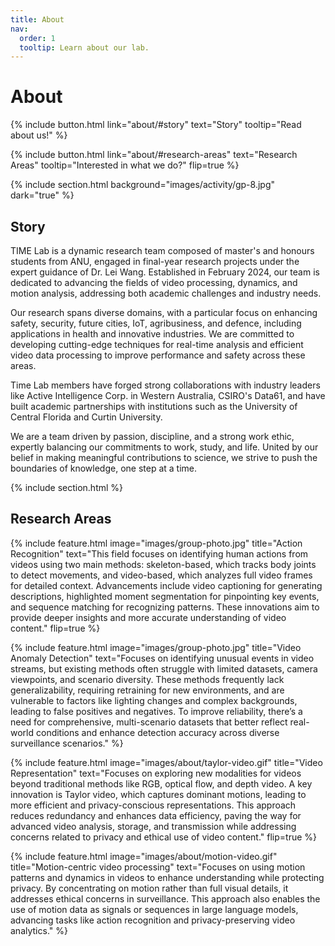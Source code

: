 ```yaml
---
title: About
nav:
  order: 1
  tooltip: Learn about our lab.
---
```


# About

{%
  include button.html
  link="about/#story"
  text="Story"
  tooltip="Read about us!"
%}

{%
  include button.html
  link="about/#research-areas"
  text="Research Areas"
  tooltip="Interested in what we do?"
  flip=true
%}

{% include section.html background="images/activity/gp-8.jpg" dark="true" %}

## Story

TIME Lab is a dynamic research team composed of master's and honours students from ANU, engaged in final-year research projects under the expert guidance of Dr. Lei Wang. Established in February 2024, our team is dedicated to advancing the fields of video processing, dynamics, and motion analysis, addressing both academic challenges and industry needs.

Our research spans diverse domains, with a particular focus on enhancing safety, security, future cities, IoT, agribusiness, and defence, including applications in health and innovative industries. We are committed to developing cutting-edge techniques for real-time analysis and efficient video data processing to improve performance and safety across these areas.

Time Lab members have forged strong collaborations with industry leaders like Active Intelligence Corp. in Western Australia, CSIRO's Data61, and have built academic partnerships with institutions such as the University of Central Florida and Curtin University.

We are a team driven by passion, discipline, and a strong work ethic, expertly balancing our commitments to work, study, and life. United by our belief in making meaningful contributions to science, we strive to push the boundaries of knowledge, one step at a time.


{%
  include section.html
%}

## Research Areas

{%
  include feature.html
  image="images/group-photo.jpg"
  title="Action Recognition"
  text="This field focuses on identifying human actions from videos using two main methods: skeleton-based, which tracks body joints to detect movements, and video-based, which analyzes full video frames for detailed context. Advancements include video captioning for generating descriptions, highlighted moment segmentation for pinpointing key events, and sequence matching for recognizing patterns. These innovations aim to provide deeper insights and more accurate understanding of video content."
  flip=true
%}

{%
  include feature.html
  image="images/group-photo.jpg"
  title="Video Anomaly Detection"
  text="Focuses on identifying unusual events in video streams, but existing methods often struggle with limited datasets, camera viewpoints, and scenario diversity. These methods frequently lack generalizability, requiring retraining for new environments, and are vulnerable to factors like lighting changes and complex backgrounds, leading to false positives and negatives. To improve reliability, there’s a need for comprehensive, multi-scenario datasets that better reflect real-world conditions and enhance detection accuracy across diverse surveillance scenarios."
%}

{%
  include feature.html
  image="images/about/taylor-video.gif"
  title="Video Representation"
  text="Focuses on exploring new modalities for videos beyond traditional methods like RGB, optical flow, and depth video. A key innovation is Taylor video, which captures dominant motions, leading to more efficient and privacy-conscious representations. This approach reduces redundancy and enhances data efficiency, paving the way for advanced video analysis, storage, and transmission while addressing concerns related to privacy and ethical use of video content."
  flip=true
%}

{%
  include feature.html
  image="images/about/motion-video.gif"
  title="Motion-centric video processing"
  text="Focuses on using motion patterns and dynamics in videos to enhance understanding while protecting privacy. By concentrating on motion rather than full visual details, it addresses ethical concerns in surveillance. This approach also enables the use of motion data as signals or sequences in large language models, advancing tasks like action recognition and privacy-preserving video analytics."
%}

